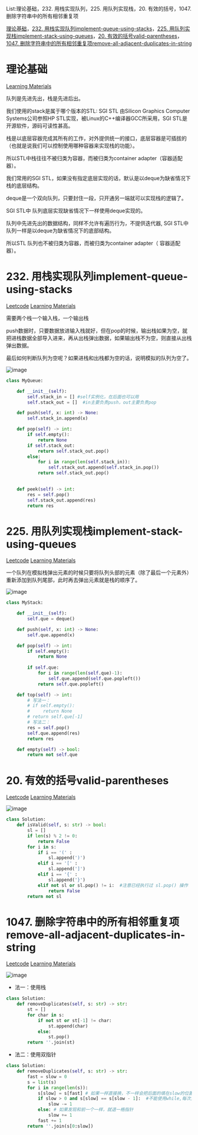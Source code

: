 List:理论基础，232. 用栈实现队列，225. 用队列实现栈，20. 有效的括号，1047. 删除字符串中的所有相邻重复项

[理论基础](#01)，[232. 用栈实现队列implement-queue-using-stacks](#02)，[225. 用队列实现栈implement-stack-using-queues](#03)，[20. 有效的括号valid-parentheses](#04)，[1047. 删除字符串中的所有相邻重复项remove-all-adjacent-duplicates-in-string](#05)


# <span id="01">理论基础</span>

 [Learning Materials](https://programmercarl.com/%E6%A0%88%E4%B8%8E%E9%98%9F%E5%88%97%E7%90%86%E8%AE%BA%E5%9F%BA%E7%A1%80.html)

 队列是先进先出，栈是先进后出。

我们使用的stack是属于哪个版本的STL: SGI STL 由Silicon Graphics Computer Systems公司参照HP STL实现，被Linux的C++编译器GCC所采用，SGI STL是开源软件，源码可读性甚高。

栈是以底层容器完成其所有的工作，对外提供统一的接口，底层容器是可插拔的（也就是说我们可以控制使用哪种容器来实现栈的功能）。

所以STL中栈往往不被归类为容器，而被归类为container adapter（容器适配器）。

我们常用的SGI STL，如果没有指定底层实现的话，默认是以deque为缺省情况下栈的底层结构。

deque是一个双向队列，只要封住一段，只开通另一端就可以实现栈的逻辑了。

SGI STL中 队列底层实现缺省情况下一样使用deque实现的。

队列中先进先出的数据结构，同样不允许有遍历行为，不提供迭代器, SGI STL中队列一样是以deque为缺省情况下的底部结构。

所以STL 队列也不被归类为容器，而被归类为container adapter（ 容器适配器）。


# <span id="02">232. 用栈实现队列implement-queue-using-stacks</span>
 
[Leetcode](https://leetcode.cn/problems/implement-queue-using-stacks/description/) [Learning Materials](https://programmercarl.com/0232.%E7%94%A8%E6%A0%88%E5%AE%9E%E7%8E%B0%E9%98%9F%E5%88%97.html#%E7%AE%97%E6%B3%95%E5%85%AC%E5%BC%80%E8%AF%BE)


需要两个栈一个输入栈，一个输出栈

push数据时，只要数据放进输入栈就好，但在pop的时候，输出栈如果为空，就把进栈数据全部导入进来，再从出栈弹出数据，如果输出栈不为空，则直接从出栈弹出数据。

最后如何判断队列为空呢？如果进栈和出栈都为空的话，说明模拟的队列为空了。

![image](../images/232-implement-queue-using-stacks.png)

```Python
class MyQueue:

    def __init__(self):
        self.stack_in = [] #self实例化，在后面也可以用
        self.stack_out = []  #in主要负责push，out主要负责pop

    def push(self, x: int) -> None:
        self.stack_in.append(x)

    def pop(self) -> int:
        if self.empty():
            return None
        if self.stack_out:
            return self.stack_out.pop()
        else:
            for i in range(len(self.stack_in)):
                self.stack_out.append(self.stack_in.pop())
            return self.stack_out.pop()
        

    def peek(self) -> int:
        res = self.pop()
        self.stack_out.append(res)
        return res
```


# <span id="03">225. 用队列实现栈implement-stack-using-queues</span>
 
[Leetcode](https://leetcode.cn/problems/implement-stack-using-queues/description/) [Learning Materials](https://programmercarl.com/0225.用队列实现栈.html#算法公开课)


一个队列在模拟栈弹出元素的时候只要将队列头部的元素（除了最后一个元素外） 重新添加到队列尾部，此时再去弹出元素就是栈的顺序了。

![image](../images/225-implement-stack-using-queues.png.png)


```Python
class MyStack:

    def __init__(self):
        self.que = deque()

    def push(self, x: int) -> None:
        self.que.append(x)

    def pop(self) -> int:
        if self.empty():
            return None
        
        if self.que:
            for i in range(len(self.que)-1):
                self.que.append(self.que.popleft())
            return self.que.popleft()

    def top(self) -> int:
        # 写法一：
        # if self.empty():
        #     return None
        # return self.que[-1]
        # 写法二：
        res = self.pop()
        self.que.append(res)
        return res

    def empty(self) -> bool:
        return not self.que
```


# <span id="04">20. 有效的括号valid-parentheses</span>
 
[Leetcode](https://leetcode.cn/problems/valid-parentheses/description/) [Learning Materials](https://programmercarl.com/0020.%E6%9C%89%E6%95%88%E7%9A%84%E6%8B%AC%E5%8F%B7.html#%E7%AE%97%E6%B3%95%E5%85%AC%E5%BC%80%E8%AF%BE)

![image](../images/20-valid-parentheses.png)


```Python
class Solution:
    def isValid(self, s: str) -> bool:
        sl = []
        if len(s) % 2 != 0:
            return False
        for i in s:
            if i == '(' :
                sl.append(')')
            elif i == '[' :
                sl.append(']')
            elif i == '{' :
                sl.append('}')
            elif not sl or sl.pop() != i:  #注意已经执行过 sl.pop() 操作
                return False
        return not sl
```

# <span id="05">1047. 删除字符串中的所有相邻重复项remove-all-adjacent-duplicates-in-string</span>
 
[Leetcode](https://leetcode.cn/problems/remove-all-adjacent-duplicates-in-string/description/) [Learning Materials](https://programmercarl.com/1047.删除字符串中的所有相邻重复项.html)

![image](../images/1047-remove-all-adjacent-duplicates-in-string.png)

- 法一：使用栈
  
```Python
class Solution:
    def removeDuplicates(self, s: str) -> str:
        st = []
        for char in s:
            if not st or st[-1] != char:
                st.append(char)
            else:
                st.pop()
        return ''.join(st)
```

- 法二：使用双指针

```Python
class Solution:
    def removeDuplicates(self, s: str) -> str:
        fast = slow = 0
        s = list(s)
        for i in range(len(s)):
            s[slow] = s[fast] # 如果一样直接换，不一样会把后面的填在slow的位置
            if slow > 0 and s[slow] == s[slow - 1]:  #不能使用while,每次只关注当前字符和前一个字符的关系,每次循环只判断一次即可
                slow -= 1
            else: # 如果发现和前一个一样，就退一格指针
                slow += 1
            fast += 1
        return ''.join(s[0:slow])
```


